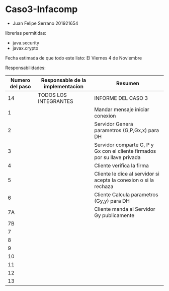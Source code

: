 # Caso3-Infacomp
* Juan Felipe Serrano 201921654


librerias permitidas:
* java.security 
* javax.crypto

Fecha estimada de que todo este listo: El Viernes 4 de Noviembre

Responsabilidades:

| Numero del paso | Responsable de la implementacíon | Resumen |
| --------------------------------- | -------------------------------- | ------------- |
|14|  TODOS LOS INTEGRANTES |  INFORME DEL CASO 3 |
|1|  <nombre integrante>  | Mandar mensaje iniciar conexion |
|2|  <nombre integrante>  | Servidor Genera parametros (G,P,Gx,x) para DH |
|3|  <nombre integrante>  | Servidor comparte G, P y Gx con el cliente firmados por su llave privada|
|4|  <nombre integrante>  | Cliente verifica la firma |
|5|  <nombre integrante>  | Cliente le dice al servidor si acepta la conexion o si la rechaza |
|6|  <nombre integrante>  | Cliente Calcula parametros (Gy,y) para DH|
|7A|  <nombre integrante> | Cliente manda al Servidor Gy publicamente|
|7B|  <nombre integrante> |  |
|7| <nombre integrante>   |  |
|8|  <nombre integrante>  |  |
|9|  <nombre integrante>  |  |
|10| <nombre integrante>  |  |
|11|  <nombre integrante> |  |
|12|  <nombre integrante> |  |
|13|  <nombre integrante> |  |

